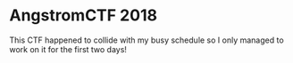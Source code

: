# AngstromCTF 2018
This CTF happened to collide with my busy schedule so I only managed to work on it for the first two days!

